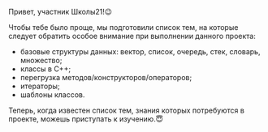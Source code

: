 Привет, участник Школы21!😉

Чтобы тебе было проще, мы подготовили список тем, на которые следует обратить особое внимание при выполнении данного проекта: 
- базовые структуры данных: вектор, список, очередь, стек, словарь, множество;
- классы в C++;
- перегрузка методов/конструкторов/операторов;
- итераторы;
- шаблоны классов.

Теперь, когда известен список тем, знания которых потребуются в проекте, можешь приступать к изучению.😇
